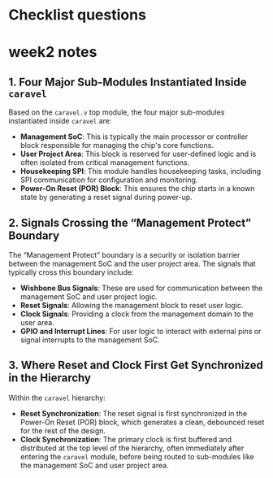 # Checklist questions

# week2 notes

## 1. Four Major Sub-Modules Instantiated Inside `caravel`

Based on the `caravel.v` top module, the four major sub-modules instantiated inside `caravel` are:

- **Management SoC**: This is typically the main processor or controller block responsible for managing the chip's core functions.
- **User Project Area**: This block is reserved for user-defined logic and is often isolated from critical management functions.
- **Housekeeping SPI**: This module handles housekeeping tasks, including SPI communication for configuration and monitoring.
- **Power-On Reset (POR) Block**: This ensures the chip starts in a known state by generating a reset signal during power-up.


## 2. Signals Crossing the “Management Protect” Boundary

The “Management Protect” boundary is a security or isolation barrier between the management SoC and the user project area. The signals that typically cross this boundary include:

- **Wishbone Bus Signals**: These are used for communication between the management SoC and user project logic.
- **Reset Signals**: Allowing the management block to reset user logic.
- **Clock Signals**: Providing a clock from the management domain to the user area.
- **GPIO and Interrupt Lines**: For user logic to interact with external pins or signal interrupts to the management SoC.


## 3. Where Reset and Clock First Get Synchronized in the Hierarchy

Within the `caravel` hierarchy:

- **Reset Synchronization**: The reset signal is first synchronized in the Power-On Reset (POR) block, which generates a clean, debounced reset for the rest of the design.
- **Clock Synchronization**: The primary clock is first buffered and distributed at the top level of the hierarchy, often immediately after entering the `caravel` module, before being routed to sub-modules like the management SoC and user project area.

